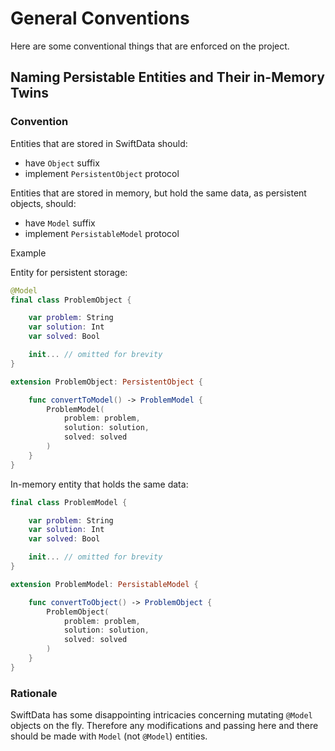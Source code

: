 # General Conventions

Here are some conventional things that are enforced on the project.

## Naming Persistable Entities and Their in-Memory Twins

### Convention

Entities that are stored in SwiftData should:
- have `Object` suffix
- implement `PersistentObject` protocol

Entities that are stored in memory, but hold the same data, as persistent objects, should:
- have `Model` suffix
- implement `PersistableModel` protocol

Example

Entity for persistent storage:
```swift
@Model
final class ProblemObject {

    var problem: String
    var solution: Int
    var solved: Bool

    init... // omitted for brevity
}

extension ProblemObject: PersistentObject {

    func convertToModel() -> ProblemModel {
        ProblemModel(
            problem: problem,
            solution: solution,
            solved: solved
        )
    }
}

```

In-memory entity that holds the same data:
```swift
final class ProblemModel {

    var problem: String
    var solution: Int
    var solved: Bool

    init... // omitted for brevity
}

extension ProblemModel: PersistableModel {

    func convertToObject() -> ProblemObject {
        ProblemObject(
            problem: problem,
            solution: solution,
            solved: solved
        )
    }
}
```

### Rationale
SwiftData has some disappointing intricacies concerning mutating `@Model` objects on the fly. 
Therefore any modifications and passing here and there should be made with `Model` (not `@Model`) entities.

